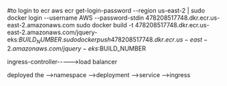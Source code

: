 #to login to ecr
aws ecr get-login-password --region us-east-2 | sudo docker login --username AWS --password-stdin 478208517748.dkr.ecr.us-east-2.amazonaws.com
sudo docker build -t 478208517748.dkr.ecr.us-east-2.amazonaws.com/jquery-eks:$BUILD_NUMBER .
sudo docker push 478208517748.dkr.ecr.us-east-2.amazonaws.com/jquery-eks:$BUILD_NUMBER 



ingress-controller----->load balancer

deployed the
-->namespace
-->deployment
-->service
-->ingress
